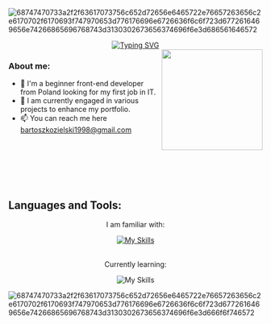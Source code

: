 ![68747470733a2f2f63617073756c652d72656e6465722e76657263656c2e6170702f6170693f747970653d776176696e6726636f6c6f723d6772616469656e74266865696768743d3130302673656374696f6e3d686561646572](https://github.com/m3riadoc/m3riadoc/assets/129390881/deb18869-4963-45c7-87de-7c6d0b6e6a81)


<div align="center">
  <a href="https://git.io/typing-svg">
    <img src="https://readme-typing-svg.demolab.com?font=Fira+Code&duration=2000&pause=300&random=false&size=30&center=true&width=435&lines=Hello+there!;I'm+Bartosz+Kozielski+" alt="Typing SVG">
  </a>
</div>

<img src="https://github.com/m3riadoc/m3riadoc/assets/129390881/70e0ea20-b870-4d7a-a857-3ade9ddb3cb4" width="200" height="200" align="right">

### About me:
- 🔭 I'm a beginner front-end developer from Poland looking for my first job in IT.
- 🌱 I am currently engaged in various projects to enhance my portfolio.
- 📫 You can reach me here bartoszkozielski1998@gmail.com


<br><br><br><br><br>


<h2>Languages and Tools:</h2>
<p align="center">I am familiar with: </p>
<div align="center">
    <a href="https://skillicons.dev">
        <img src="https://skillicons.dev/icons?i=html,css,js,bootstrap,github" alt="My Skills"/>
    </a>
</div>

<br>


<p align="center">Currently learning: </p>
<div align="center">
<img src="https://skillicons.dev/icons?i=nodejs,react" alt="My Skills"/>
</div>


![68747470733a2f2f63617073756c652d72656e6465722e76657263656c2e6170702f6170693f747970653d776176696e6726636f6c6f723d6772616469656e74266865696768743d3130302673656374696f6e3d666f6f746572](https://github.com/m3riadoc/m3riadoc/assets/129390881/4a407434-1f60-4063-ac1f-054847f471e5)
